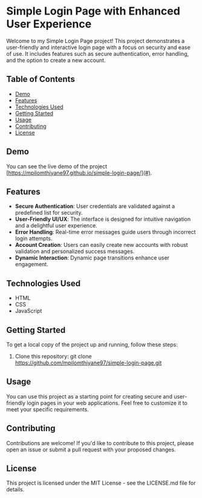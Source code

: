 # Simple Login Page with Enhanced User Experience

Welcome to my Simple Login Page project! This project demonstrates a user-friendly and interactive login page with a focus on security and ease of use. It includes features such as secure authentication, error handling, and the option to create a new account.

## Table of Contents
- [Demo](#demo)
- [Features](#features)
- [Technologies Used](#technologies-used)
- [Getting Started](#getting-started)
- [Usage](#usage)
- [Contributing](#contributing)
- [License](#license)

## Demo

You can see the live demo of the project [https://mpilomthiyane97.github.io/simple-login-page/](#).

## Features

- **Secure Authentication**: User credentials are validated against a predefined list for security.
- **User-Friendly UI/UX**: The interface is designed for intuitive navigation and a delightful user experience.
- **Error Handling**: Real-time error messages guide users through incorrect login attempts.
- **Account Creation**: Users can easily create new accounts with robust validation and personalized success messages.
- **Dynamic Interaction**: Dynamic page transitions enhance user engagement.

## Technologies Used

- HTML
- CSS
- JavaScript

## Getting Started

To get a local copy of the project up and running, follow these steps:

1. Clone this repository:
   git clone https://github.com/mpilomthiyane97/simple-login-page.git

## Usage

You can use this project as a starting point for creating secure and user-friendly login pages in your web applications. Feel free to customize it to meet your specific requirements.

## Contributing

Contributions are welcome! If you'd like to contribute to this project, please open an issue or submit a pull request with your proposed changes.

## License

This project is licensed under the MIT License - see the LICENSE.md file for details.





